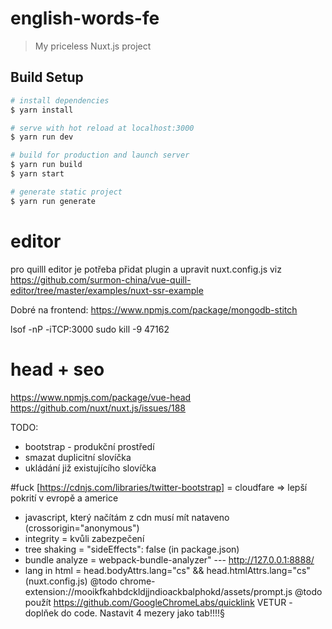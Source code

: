 # english-words-fe

> My priceless Nuxt.js project

## Build Setup

``` bash
# install dependencies
$ yarn install

# serve with hot reload at localhost:3000
$ yarn run dev

# build for production and launch server
$ yarn run build
$ yarn start

# generate static project
$ yarn run generate
```

# editor
pro quilll editor je potřeba přidat plugin a upravit nuxt.config.js viz https://github.com/surmon-china/vue-quill-editor/tree/master/examples/nuxt-ssr-example

Dobré na frontend:
https://www.npmjs.com/package/mongodb-stitch


lsof -nP -iTCP:3000
sudo kill -9 47162

# head + seo
https://www.npmjs.com/package/vue-head
https://github.com/nuxt/nuxt.js/issues/188

TODO:
- bootstrap - produkční prostředí
- smazat duplicitní slovíčka
- ukládání již existujícího slovíčka

#fuck
[https://cdnjs.com/libraries/twitter-bootstrap]
= cloudfare => lepší pokrití v evropě a americe
 - javascript, který načítám z cdn musí mít nataveno (crossorigin="anonymous")
 - integrity = kvůli zabezpečení
 - tree shaking = "sideEffects": false (in package.json)
 - bundle analyze = webpack-bundle-analyzer" ---  http://127.0.0.1:8888/
 - lang in html = head.bodyAttrs.lang="cs" && head.htmlAttrs.lang="cs" (nuxt.config.js)
 @todo chrome-extension://mooikfkahbdckldjjndioackbalphokd/assets/prompt.js
 @todo použít https://github.com/GoogleChromeLabs/quicklink
 VETUR - doplňek do code. Nastavit 4 mezery jako tab!!!!§